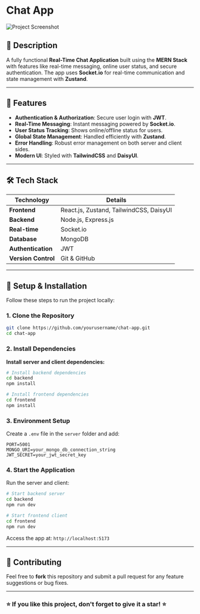 # Chat App

![Project Screenshot](https://drive.google.com/file/d/1neXqSpM1jt8ELdXkZEKZfXQMLUDeqtE_/view?usp=sharing)

## 📜 **Description**
A fully functional **Real-Time Chat Application** built using the **MERN Stack** with features like real-time messaging, online user status, and secure authentication. The app uses **Socket.io** for real-time communication and state management with **Zustand**.

---

## 🚀 **Features**
- **Authentication & Authorization**: Secure user login with **JWT**.
- **Real-Time Messaging**: Instant messaging powered by **Socket.io**.
- **User Status Tracking**: Shows online/offline status for users.
- **Global State Management**: Handled efficiently with **Zustand**.
- **Error Handling**: Robust error management on both server and client sides.
- **Modern UI**: Styled with **TailwindCSS** and **DaisyUI**.

---

## 🛠 **Tech Stack**

| **Technology**    | **Details**                 |
|--------------------|-----------------------------|
| **Frontend**       | React.js, Zustand, TailwindCSS, DaisyUI |
| **Backend**        | Node.js, Express.js        |
| **Real-time**      | Socket.io                  |
| **Database**       | MongoDB                    |
| **Authentication** | JWT                        |
| **Version Control**| Git & GitHub               |

---

## 🔧 **Setup & Installation**
Follow these steps to run the project locally:

### 1. Clone the Repository
```bash
git clone https://github.com/yourusername/chat-app.git
cd chat-app
```

### 2. Install Dependencies
**Install server and client dependencies:**
```bash
# Install backend dependencies
cd backend
npm install

# Install frontend dependencies
cd frontend
npm install
```

### 3. Environment Setup
Create a `.env` file in the `server` folder and add:
```env
PORT=5001
MONGO_URI=your_mongo_db_connection_string
JWT_SECRET=your_jwt_secret_key
```

### 4. Start the Application
Run the server and client:
```bash
# Start backend server
cd backend
npm run dev

# Start frontend client
cd frontend
npm run dev
```
Access the app at: `http://localhost:5173`

---

## 🤝 **Contributing**
Feel free to **fork** this repository and submit a pull request for any feature suggestions or bug fixes.

---

### ⭐ **If you like this project, don't forget to give it a star!** ⭐

